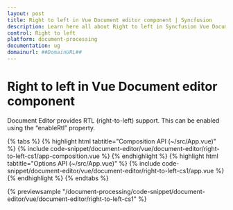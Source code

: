 ```yaml
---
layout: post
title: Right to left in Vue Document editor component | Syncfusion
description: Learn here all about Right to left in Syncfusion Vue Document editor component of Syncfusion Essential JS 2 and more.
control: Right to left 
platform: document-processing
documentation: ug
domainurl: ##DomainURL##
---
```


# Right to left in Vue Document editor component

Document Editor provides RTL (right-to-left) support. This can be enabled using the “enableRtl” property.

{% tabs %}
{% highlight html tabtitle="Composition API (~/src/App.vue)" %}
{% include code-snippet/document-editor/vue/document-editor/right-to-left-cs1/app-composition.vue %}
{% endhighlight %}
{% highlight html tabtitle="Options API (~/src/App.vue)" %}
{% include code-snippet/document-editor/vue/document-editor/right-to-left-cs1/app.vue %}
{% endhighlight %}
{% endtabs %}
        
{% previewsample "/document-processing/code-snippet/document-editor/vue/document-editor/right-to-left-cs1" %}